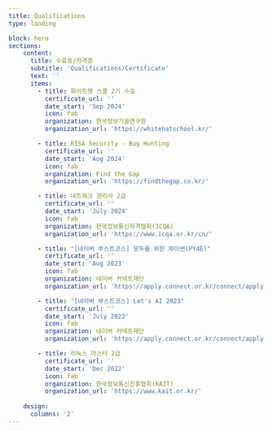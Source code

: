 ```yaml
---
title: Qualifications
type: landing

block: hero
sections:
    content:
      title: 수료증/자격증
      subtitle: 'Qualifications/Certificate'
      text: ''
      items:
        - title: 화이트햇 스쿨 2기 수료
          certificate_url: ''
          date_start: 'Sep 2024'
          icon: fab
          organization: 한국정보기술연구원
          organization_url: 'https://whitehatschool.kr/'

        - title: KISA Security - Bug Hunting
          certificate_url: ''
          date_start: 'Aug 2024'
          icon: fab
          organization: Find the Gap
          organization_url: 'https://findthegap.co.kr/'

        - title: 네트워크 관리사 2급
          certificate_url: ''
          date_start: 'July 2024'
          icon: fab
          organization: 한국정보통신자격협회(ICQA)
          organization_url: 'https://www.icqa.or.kr/cn/'

        - title: "[네이버 부스트코스] 모두를 위한 파이썬(PY4E)"
          certificate_url: ''
          date_start: 'Aug 2023'
          icon: fab
          organization: 네이버 커넥트재단
          organization_url: 'https://apply.connect.or.kr/connect/apply'

        - title: "[네이버 부스트코스] Let's AI 2023"
          certificate_url: ''
          date_start: 'July 2023'
          icon: fab
          organization: 네이버 커넥트재단
          organization_url: 'https://apply.connect.or.kr/connect/apply'

        - title: 리눅스 마스터 2급
          certificate_url: ''
          date_start: 'Dec 2022'
          icon: fab
          organization: 한국정보통신진흥협회(KAIT)
          organization_url: 'https://www.kait.or.kr/'
      
    design:
      columns: '2'
---
```

